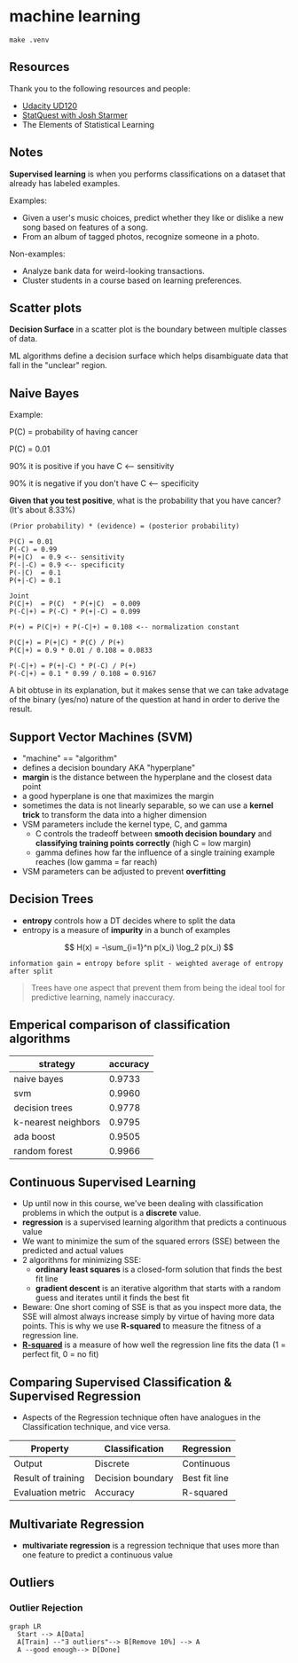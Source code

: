 # machine learning

```
make .venv
```

## Resources

Thank you to the following resources and people:

- [Udacity UD120](https://www.youtube.com/watch?v=ICKBWIkfeJ8&list=PLAwxTw4SYaPkQXg8TkVdIvYv4HfLG7SiH)
- [StatQuest with Josh Starmer](https://www.youtube.com/@statquest)
- The Elements of Statistical Learning

## Notes

**Supervised learning** is when you performs classifications on a dataset that already has labeled examples.

Examples:

- Given a user's music choices, predict whether they like or dislike a new song based on features of a song.
- From an album of tagged photos, recognize someone in a photo.

Non-examples:

- Analyze bank data for weird-looking transactions.
- Cluster students in a course based on learning preferences.

## Scatter plots

**Decision Surface** in a scatter plot is the boundary between multiple classes of data.

ML algorithms define a decision surface which helps disambiguate data that fall in the "unclear" region.

## Naive Bayes

Example:

P(C) = probability of having cancer

P(C) = 0.01

90% it is positive if you have C <-- sensitivity

90% it is negative if you don't have C <-- specificity

**Given that you test positive**, what is the probability that you have cancer? (It's about 8.33%)

```
(Prior probability) * (evidence) = (posterior probability)

P(C) = 0.01
P(-C) = 0.99
P(+|C)  = 0.9 <-- sensitivity
P(-|-C) = 0.9 <-- specificity
P(-|C)  = 0.1
P(+|-C) = 0.1

Joint
P(C|+)  = P(C)  * P(+|C)  = 0.009
P(-C|+) = P(-C) * P(+|-C) = 0.099

P(+) = P(C|+) + P(-C|+) = 0.108 <-- normalization constant

P(C|+) = P(+|C) * P(C) / P(+)
P(C|+) = 0.9 * 0.01 / 0.108 = 0.0833

P(-C|+) = P(+|-C) * P(-C) / P(+)
P(-C|+) = 0.1 * 0.99 / 0.108 = 0.9167
```

A bit obtuse in its explanation, but it makes sense that we can take advatage of the binary (yes/no) nature of the question at hand in order to derive the result.

## Support Vector Machines (SVM)

- "machine" == "algorithm"
- defines a decision boundary AKA "hyperplane"
- **margin** is the distance between the hyperplane and the closest data point
- a good hyperplane is one that maximizes the margin
- sometimes the data is not linearly separable, so we can use a **kernel trick** to transform the data into a higher dimension
- VSM parameters include the kernel type, C, and gamma
  - C controls the tradeoff between **smooth decision boundary** and **classifying training points correctly** (high C = low margin)
  - gamma defines how far the influence of a single training example reaches (low gamma = far reach)
- VSM parameters can be adjusted to prevent **overfitting**

## Decision Trees

- **entropy** controls how a DT decides where to split the data
- entropy is a measure of **impurity** in a bunch of examples

<!-- prettier-ignore -->
$$ H(x) = -\sum_{i=1}^n p(x_i) \log_2 p(x_i) $$

```
information gain = entropy before split - weighted average of entropy after split
```

> Trees have one aspect that prevent them from being the ideal tool for predictive learning, namely inaccuracy.

## Emperical comparison of classification algorithms

| strategy            | accuracy |
| ------------------- | -------- |
| naive bayes         | 0.9733   |
| svm                 | 0.9960   |
| decision trees      | 0.9778   |
| k-nearest neighbors | 0.9795   |
| ada boost           | 0.9505   |
| random forest       | 0.9966   |

## Continuous Supervised Learning

- Up until now in this course, we've been dealing with classification problems in which the output is a **discrete** value.
- **regression** is a supervised learning algorithm that predicts a continuous value
- We want to minimize the sum of the squared errors (SSE) between the predicted and actual values
- 2 algorithms for minimizing SSE:
  - **ordinary least squares** is a closed-form solution that finds the best fit line
  - **gradient descent** is an iterative algorithm that starts with a random guess and iterates until it finds the best fit
- Beware: One short coming of SSE is that as you inspect more data, the SSE will almost always increase simply by virtue of having more data points. This is why we use **R-squared** to measure the fitness of a regression line.
- [**R-squared**](https://www.youtube.com/watch?v=bMccdk8EdGo) is a measure of how well the regression line fits the data (1 = perfect fit, 0 = no fit)

## Comparing Supervised Classification & Supervised Regression

- Aspects of the Regression technique often have analogues in the Classification technique, and vice versa.

| Property           | Classification    | Regression    |
| ------------------ | ----------------- | ------------- |
| Output             | Discrete          | Continuous    |
| Result of training | Decision boundary | Best fit line |
| Evaluation metric  | Accuracy          | R-squared     |

## Multivariate Regression

- **multivariate regression** is a regression technique that uses more than one feature to predict a continuous value

## Outliers

### Outlier Rejection

```mermaid
graph LR
  Start --> A[Data]
  A[Train] --"∃ outliers"--> B[Remove 10%] --> A
  A --good enough--> D[Done]
```
